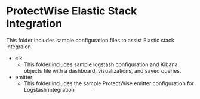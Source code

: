 # ProtectWise Elastic Stack Integration

This folder includes sample configuration files to assist Elastic stack integraion.

- elk
    - This folder includes sample logstash configuration and Kibana objects file with a dashboard, visualizations, and saved queries.
- emitter
    - This folder includes the sample ProtectWise emitter configuration for Logstash integration

